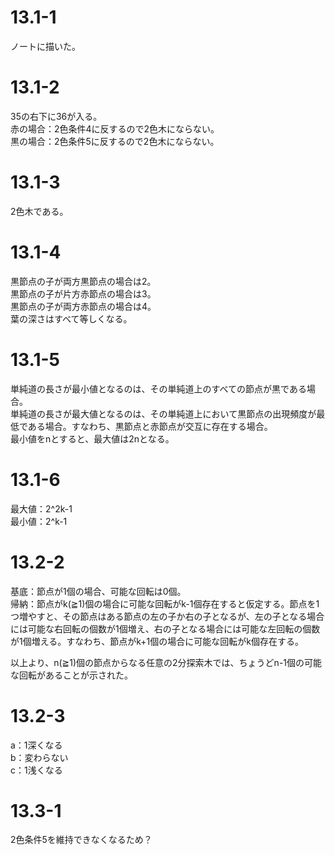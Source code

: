 # 13.1-1
ノートに描いた。

# 13.1-2
35の右下に36が入る。  
赤の場合：2色条件4に反するので2色木にならない。  
黒の場合：2色条件5に反するので2色木にならない。

# 13.1-3
2色木である。

# 13.1-4
黒節点の子が両方黒節点の場合は2。  
黒節点の子が片方赤節点の場合は3。  
黒節点の子が両方赤節点の場合は4。  
葉の深さはすべて等しくなる。

# 13.1-5
単純道の長さが最小値となるのは、その単純道上のすべての節点が黒である場合。  
単純道の長さが最大値となるのは、その単純道上において黒節点の出現頻度が最低である場合。すなわち、黒節点と赤節点が交互に存在する場合。  
最小値をnとすると、最大値は2nとなる。

# 13.1-6
最大値：2^2k-1  
最小値：2^k-1

# 13.2-2
基底：節点が1個の場合、可能な回転は0個。  
帰納：節点がk(≧1)個の場合に可能な回転がk-1個存在すると仮定する。節点を1つ増やすと、その節点はある節点の左の子か右の子となるが、左の子となる場合には可能な右回転の個数が1個増え、右の子となる場合には可能な左回転の個数が1個増える。すなわち、節点がk+1個の場合に可能な回転がk個存在する。

以上より、n(≧1)個の節点からなる任意の2分探索木では、ちょうどn-1個の可能な回転があることが示された。

# 13.2-3
a：1深くなる  
b：変わらない  
c：1浅くなる

# 13.3-1
2色条件5を維持できなくなるため？
